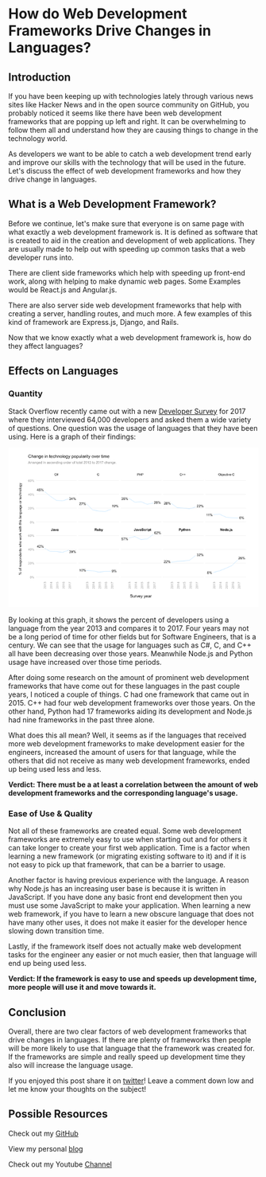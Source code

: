 # How do Web Development Frameworks Drive Changes in Languages?

## Introduction

If you have been keeping up with technologies lately through various news sites like Hacker News and in the open source community on GitHub, you probably noticed it seems like there have been web development frameworks that are popping up left and right.  It can be overwhelming to follow them all and understand how they are causing things to change in the technology world. 

As developers we want to be able to catch a web development trend early and improve our skills with the technology that will be used in the future.  Let's discuss the effect of web development frameworks and how they drive change in languages.

## What is a Web Development Framework?

Before we continue, let's make sure that everyone is on same page with what exactly a web development framework is.  It is defined as software that is created to aid in the creation and development of web applications.  They are usually made to help out with speeding up common tasks that a web developer runs into.

There are client side frameworks which help with speeding up front-end work, along with helping to make dynamic web pages. Some Examples would be React.js and Angular.js.

There are also server side web development frameworks that help with creating a server, handling routes, and much more.  A few examples of this kind of framework are Express.js, Django, and Rails.

Now that we know exactly what a web development framework is, how do they affect languages?

## Effects on Languages

### Quantity

Stack Overflow recently came out with a new [Developer Survey][stackOverFlow] for 2017 where they interviewed 64,000 developers and asked them a wide variety of questions.  One question was the usage of languages that they have been using.  Here is a graph of their findings:

![Changes_Languages_Image](https://github.com/acucciniello/BlogPostImages/blob/master/Web-FW-Change-Languages/Changes_tech.png)

By looking at this graph, it shows the percent of developers using a language from the year 2013 and compares it to 2017.  Four years may not be a long period of time for other fields but for Software Engineers, that is a century.  We can see that the usage for languages such as C#, C, and C++ all have been decreasing over those years.  Meanwhile Node.js and Python usage have increased over those time periods.

After doing some research on the amount of prominent web development frameworks that have come out for these languages in the past couple years, I noticed a couple of things. C had one framework that came out in 2015. C++ had four web development frameworks over those years. On the other hand, Python had 17 frameworks aiding its development and Node.js had nine frameworks in the past three alone.

What does this all mean? Well, it seems as if the languages that received more web development frameworks to make development easier for the engineers, increased the amount of users for that language, while the others that did not receive as many web development frameworks, ended up being used less and less.

**Verdict: There must be a at least a correlation between the amount of web development frameworks and the corresponding language's usage.**

### Ease of Use & Quality

Not all of these frameworks are created equal.  Some web development frameworks are extremely easy to use when starting out and for others it can take longer to create your first web application.  Time is a factor when learning a new framework (or migrating existing software to it) and if it is not easy to pick up that framework, that can be a barrier to usage.

Another factor is having previous experience with the language.  A reason why Node.js has an increasing user base is because it is written in JavaScript.  If you have done any basic front end development then you must use some JavaScript to make your application. When learning a new web framework, if you have to learn a new obscure language that does not have many other uses, it does not make it easier for the developer hence slowing down transition time.

Lastly, if the framework itself does not actually make web development tasks for the engineer any easier or not much easier, then that language will end up being used less.

**Verdict: If the framework is easy to use and speeds up development time, more people will use it and move towards it.**

## Conclusion 

Overall, there are two clear factors of web development frameworks that drive changes in languages.  If there are plenty of frameworks then people will be more likely to use that language that the framework was created for.  If the frameworks are simple and really speed up development time they also will increase the language usage.

If you enjoyed this post share it on [twitter][twit]! Leave a comment down low and let me know your thoughts on the subject!

## Possible Resources

Check out my [GitHub][mainGit]

View my personal [blog][pblog]

Check out my Youtube [Channel][youtube]


[twit]: https://twitter.com/
[mainGit]: https://github.com/acucciniello/
[pblog]: http://www.acucciniello.com/
[youtube]: https://www.youtube.com/channel/UC8icMMql5SjCaXXMvILGIUA
[stackOverFlow]: https://stackoverflow.com/insights/survey/2017/?utm_medium=email&utm_campaign=dev-survey-2017&utm_content=em-features&utm_source=so-owned#technology
